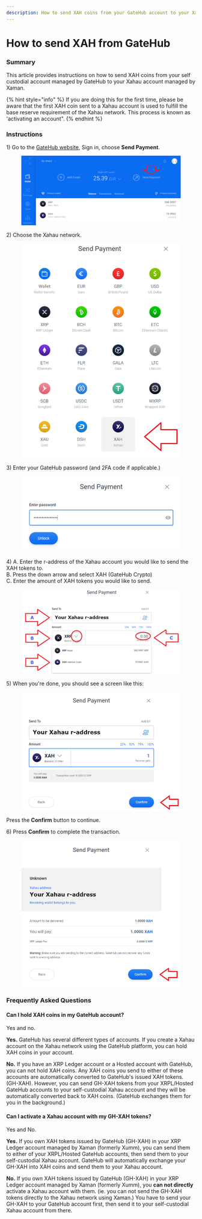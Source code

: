 ```yaml
---
description: How to send XAH coins from your GateHub account to your Xahau account
---
```


# How to send XAH from GateHub

### Summary

This article provides instructions on how to send XAH coins from your self custodial account managed by GateHub to your Xahau account managed by Xaman.

{% hint style="info" %}
If you are doing this for the first time, please be aware that the first XAH coin sent to a Xahau account is used to fulfill the base reserve requirement of the Xahau network. This process is known as 'activating an account".
{% endhint %}

### Instructions

1\) Go to the [GateHub website](https://gatehub.net/), Sign in, choose **Send Payment**.

<figure><img src="../../.gitbook/assets/Gatehub - Main page.png" alt=""><figcaption></figcaption></figure>

2\) Choose the Xahau network.

<figure><img src="../../.gitbook/assets/Gatehub - Main page - 2.png" alt=""><figcaption></figcaption></figure>

3\) Enter your GateHub password (and 2FA code if applicable.)

<figure><img src="../../.gitbook/assets/Gatehub - Main page - 3.png" alt=""><figcaption></figcaption></figure>

4\) A. Enter the r-address of the Xahau account you would like to send the XAH tokens to.\
&#x20;    B. Press the down arrow and select XAH (GateHub Crypto)\
&#x20;    C. Enter the amount of XAH tokens you would like to send.

<figure><img src="../../.gitbook/assets/Gatehub - Main page - 4.png" alt=""><figcaption></figcaption></figure>

5\) When you're done, you should see a screen like this:

<figure><img src="../../.gitbook/assets/Gatehub - Main page - 5.png" alt=""><figcaption></figcaption></figure>

Press the **Confirm** button to continue.

6\) Press **Confirm** to complete the transaction.



<figure><img src="../../.gitbook/assets/Gatehub - Main page - 6.png" alt=""><figcaption></figcaption></figure>

### Frequently Asked Questions

#### Can I hold XAH coins in my GateHub account?

Yes and no.

**Yes.** GateHub has several different types of accounts. If you create a Xahau account on the Xahau network using the GateHub platform, you can hold XAH coins in your account.

**No.** If you have an XRP Ledger account or a Hosted account with GateHub, you can not hold XAH coins. Any XAH coins you send to either of these accounts are automatically converted to GateHub's issued XAH tokens. (GH-XAH).  However, you can send GH-XAH tokens from your XRPL/Hosted GateHub accounts to your self-custodial Xahau account and they will be automatically converted back to XAH coins. (GateHub exchanges them for you in the background.)

#### Can I activate a Xahau account with my GH-XAH tokens?

Yes and No.&#x20;

**Yes.** If you own XAH tokens issued by GateHub (GH-XAH) in your XRP Ledger account managed by Xaman (formerly Xumm), you can send them to either of your XRPL/Hosted GateHub accounts, then send them to your self-custodial Xahau account. GateHub will automatically exchange your GH-XAH into XAH coins and send them to your Xahau account.&#x20;

**No.** If you own XAH tokens issued by GateHub (GH-XAH) in your XRP Ledger account managed by Xaman (formerly Xumm), you **can not directly** activate a Xahau account with them. (ie. you can not send the GH-XAH tokens directly to the Xahau network using Xaman.)  You have to send your GH-XAH to your GateHub account first, then send it to your self-custodial Xahau account from there.





